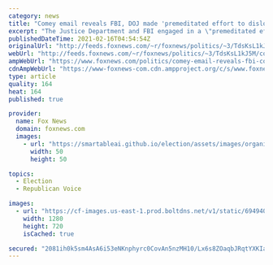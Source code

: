 ```yaml
---
category: news
title: "Comey email reveals FBI, DOJ made 'premeditated effort to dislodge' Trump from office: Gaetz"
excerpt: "The Justice Department and FBI engaged in a \"premeditated effort to dislodge the duly elected president of the United States,\" Rep. Matt Gaetz, R-Fla., charged Monday on \"Hannity.\""
publishedDateTime: 2021-02-16T04:54:54Z
originalUrl: "http://feeds.foxnews.com/~r/foxnews/politics/~3/TdsKsL1kJ5M/comey-email-reveals-fbi-couldnt-sufficiently-corroborate-steele-dossier"
webUrl: "http://feeds.foxnews.com/~r/foxnews/politics/~3/TdsKsL1kJ5M/comey-email-reveals-fbi-couldnt-sufficiently-corroborate-steele-dossier"
ampWebUrl: "https://www.foxnews.com/politics/comey-email-reveals-fbi-couldnt-sufficiently-corroborate-steele-dossier.amp"
cdnAmpWebUrl: "https://www-foxnews-com.cdn.ampproject.org/c/s/www.foxnews.com/politics/comey-email-reveals-fbi-couldnt-sufficiently-corroborate-steele-dossier.amp"
type: article
quality: 164
heat: 164
published: true

provider:
  name: Fox News
  domain: foxnews.com
  images:
    - url: "https://smartableai.github.io/election/assets/images/organizations/foxnews.com-50x50.jpg"
      width: 50
      height: 50

topics:
  - Election
  - Republican Voice

images:
  - url: "https://cf-images.us-east-1.prod.boltdns.net/v1/static/694940094001/f75a584d-26b5-4022-a487-47a7e7f50c59/0e4ba9e4-e5f5-4b02-b0c5-8fe53c0020b1/1280x720/match/image.jpg"
    width: 1280
    height: 720
    isCached: true

secured: "2081ih0k5sm4AsA6i53eNKnphyrc0CovAn5nzMH10/Lx6s8ZOaqbJRqtYXKIaA7/c7RxrQB3mNpBIBfVTCWorDKInSXKsIci+ahvMg7sTOm25bMfpN7N+RN+lFGupL8x1gVgMACg96T44Jz0c2zEjJ5/nrSGr2OBgDLn5pEdUH/7d5h9kwX6hURCLgnsM5dSoAehGoiSRvQdFqoXFdcTN0VySzd457pcnYskttcl+f5LfA3285ex2YHTUkWxUmUxiWMOfoeVrY+Z7Zn8ka4rhRaGg54FPjsQbBUfhh71SmDvDWq68igyDFqKCMrKz2aroy+RTNShjzM5lwYjhsMvLrNcDaxhtX+1SX4bza5+bc8=;2eL36DGo6oyNveKBuU8cIQ=="
---
```


